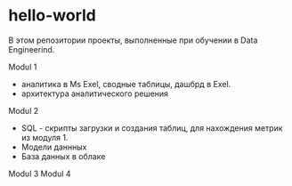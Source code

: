 # hello-world

В этом репозитории проекты, выполненные при обучении в Data Engineerind. 

Modul 1 
- аналитика в Ms Exel, сводные таблицы, дашбрд в Exel.
- архитектура аналитического решения

Modul 2 
- SQL - скрипты загрузки и создания таблиц, для нахождения метрик из модуля 1.
- Модели даннных
- База данных в облаке

Modul 3
Modul 4
